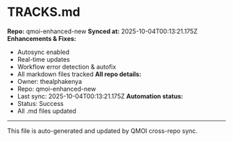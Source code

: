 # TRACKS.md

**Repo:** qmoi-enhanced-new
**Synced at:** 2025-10-04T00:13:21.175Z
**Enhancements & Fixes:**
- Autosync enabled
- Real-time updates
- Workflow error detection & autofix
- All markdown files tracked
**All repo details:**
- Owner: thealphakenya
- Repo: qmoi-enhanced-new
- Last sync: 2025-10-04T00:13:21.175Z
**Automation status:**
- Status: Success
- All .md files updated
---
This file is auto-generated and updated by QMOI cross-repo sync.
